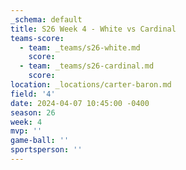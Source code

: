 ```yaml
---
_schema: default
title: S26 Week 4 - White vs Cardinal
teams-score:
  - team: _teams/s26-white.md
    score:
  - team: _teams/s26-cardinal.md
    score:
location: _locations/carter-baron.md
field: '4'
date: 2024-04-07 10:45:00 -0400
season: 26
week: 4
mvp: ''
game-ball: ''
sportsperson: ''
---
```

